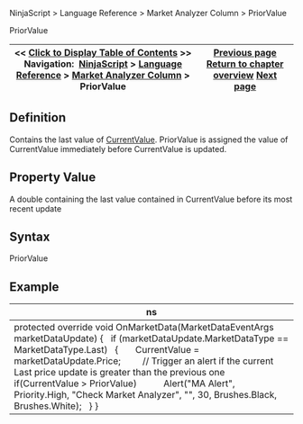 ﻿
NinjaScript \> Language Reference \> Market Analyzer Column \> PriorValue

PriorValue

| \<\< [Click to Display Table of Contents](priorvalue.md) \>\> **Navigation:**     [NinjaScript](ninjascript.md) \> [Language Reference](language_reference_wip.md) \> [Market Analyzer Column](market_analyzer_column.md) \> PriorValue | [Previous page](onrender2.md) [Return to chapter overview](market_analyzer_column.md) [Next page](optimization_fitness.md) |
| --- | --- |
## Definition
Contains the last value of [CurrentValue](currentvalue.md). PriorValue is assigned the value of CurrentValue immediately before CurrentValue is updated.
 
## Property Value
A double containing the last value contained in CurrentValue before its most recent update
 
## Syntax
PriorValue
 
## 
## Example

| ns |
| --- |
| protected override void OnMarketData(MarketDataEventArgs marketDataUpdate) {    if (marketDataUpdate.MarketDataType \=\= MarketDataType.Last)    {        CurrentValue \= marketDataUpdate.Price;          // Trigger an alert if the current Last price update is greater than the previous one        if(CurrentValue \> PriorValue)            Alert("MA Alert", Priority.High, "Check Market Analyzer", "", 30, Brushes.Black, Brushes.White);    } } |
